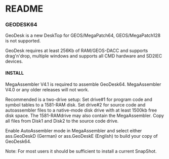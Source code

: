 # README

### GEODESK64
GeoDesk is a new DeskTop for GEOS/MegaPatch64, GEOS/MegaPatch128 is not supported.

GeoDesk requires at least 256Kb of RAM/GEOS-DACC and supports drag'n'drop, multiple windows and supports all CMD hardware and SD2IEC devices.

#### INSTALL
MegaAssembler V4.1 is required to assemble GeoDesk64. MegaAssembler V4.0 or any older releases will not work.

Recommended is a two-drive setup:
Set drive#1 for program code and symbol tables to a 1581-RAM disk. Set drive#2 for source code and autoassembler files to a native-mode disk drive with at least 1500kb free disk space. The 1581-RAMdrive may also contain the MegaAssembler. Copy all files from Disk1 and Disk2 to the source code drive.

Enable AutoAssembler mode in MegaAssembler and select either ass.GeoDeskD (German) or ass.GeoDeskE (English) to build your copy of GeoDesk64.

Note: For most users it should be sufficient to install a current SnapShot.
